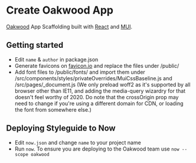 # Create Oakwood App

[Oakwood](https://oakwood.se) App Scaffolding built with [React](https://reactjs.org/) and [MUI](https://mui.com/).

## Getting started

- Edit `name` & `author` in package.json
- Generate favicons on [favicon.io](https://favicon.io/) and replace the files under /public/
- Add font files to /public/fonts/ and import them under /src/components/styles/privateOverrides/MuiCssBaseline.js and /src/pages/_document.js (We only preload woff2 as it's supported by all browser other than IE11, and adding the media-query wizardry for that doesn't feel worthy of 2020. Do note that the crossOrigin prop may need to change if you're using a different domain for CDN, or loading the font from somewhere else.)

## Deploying Styleguide to Now

- Edit `now.json` and change `name` to your project name
- Run `now`. To ensure you are deploying to the Oakwood team use `now --scope oakwood`
